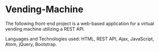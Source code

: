 # Vending-Machine

The following front-end project is a web-based application for a virtual vending machine utilizing a REST API.

Languages and Technologies used: HTML, REST API, Ajax, JavaScript, Atom, jQuery, Bootstrap.
